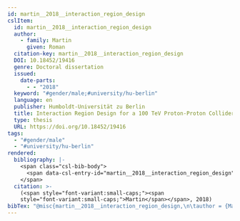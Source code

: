 ```yaml
---
id: martin__2018__interaction_region_design
cslItem:
  id: martin__2018__interaction_region_design
  author:
    - family: Martin
      given: Roman
  citation-key: martin__2018__interaction_region_design
  DOI: 10.18452/19416
  genre: Doctoral dissertation
  issued:
    date-parts:
      - - "2018"
  keyword: "#gender/male;#university/hu-berlin"
  language: en
  publisher: Humboldt-Universität zu Berlin
  title: Interaction Region Design for a 100 TeV Proton-Proton Collider
  type: thesis
  URL: https://doi.org/10.18452/19416
tags:
  - "#gender/male"
  - "#university/hu-berlin"
rendered:
  bibliography: |-
    <span class="csl-bib-body">
      <span data-csl-entry-id="martin__2018__interaction_region_design" class="csl-entry"><span class='author-bib'>Martin</span>. <span class='date-bib'>(2018)</span>. <span class='title'><i><b><span style="font-style:normal;">Interaction Region Design for a 100 TeV Proton-Proton Collider</span></b></i></span> [Doctoral dissertation, Humboldt-Universität zu Berlin]. <span class='URL'><a href='https://doi.org/10.18452/19416'>LINK</a></span></span>
    </span>
  citation: >-
    (<span style="font-variant:small-caps;"><span
    style="font-variant:small-caps;">Martin</span></span>, 2018)
bibTex: "@misc{martin__2018__interaction_region_design,\n\tauthor = {Martin, Roman},\n\tdoi = {10.18452/19416},\n\tyear = {2018},\n\tschool = {Humboldt-Universit{\\\" a}t zu Berlin},\n\ttitle = {Interaction {Region} {Design} for a 100 {TeV} {Proton}-{Proton} {Collider}},\n\ttype = {Doctoral dissertation},\n\turl = {https://doi.org/10.18452/19416},\n}\n\n"
---
```

